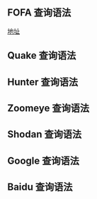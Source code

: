 ## FOFA 查询语法

[地址](https://fofa.info/)




## Quake 查询语法



## Hunter 查询语法



## Zoomeye 查询语法



## Shodan 查询语法




## Google 查询语法




## Baidu 查询语法


